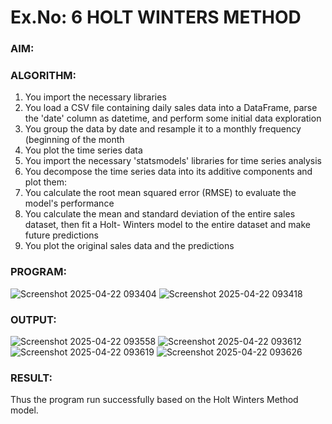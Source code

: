 # Ex.No: 6               HOLT WINTERS METHOD

### AIM:

### ALGORITHM:
1. You import the necessary libraries
2. You load a CSV file containing daily sales data into a DataFrame, parse the 'date' column as
datetime, and perform some initial data exploration
3. You group the data by date and resample it to a monthly frequency (beginning of the month
4. You plot the time series data
5. You import the necessary 'statsmodels' libraries for time series analysis
6. You decompose the time series data into its additive components and plot them:
7. You calculate the root mean squared error (RMSE) to evaluate the model's performance
8. You calculate the mean and standard deviation of the entire sales dataset, then fit a Holt-
Winters model to the entire dataset and make future predictions
9. You plot the original sales data and the predictions
### PROGRAM:

![Screenshot 2025-04-22 093404](https://github.com/user-attachments/assets/8705f4db-0ccc-4b81-9744-4b1e4dc6def1)
![Screenshot 2025-04-22 093418](https://github.com/user-attachments/assets/39ba3ef9-72c2-47e7-ad5f-64a7bd4a8b32) 


### OUTPUT:

![Screenshot 2025-04-22 093558](https://github.com/user-attachments/assets/724b00f1-ecbc-40e9-9629-3d2393dcc3f4)
![Screenshot 2025-04-22 093612](https://github.com/user-attachments/assets/ac3c3ef5-ac0d-4ba4-92a7-db446f79dfbf)
![Screenshot 2025-04-22 093619](https://github.com/user-attachments/assets/abad10a0-a878-45c0-b541-d89034f88ba5)
![Screenshot 2025-04-22 093626](https://github.com/user-attachments/assets/5185fea9-a51b-45f7-bb61-f00a99f979fc) 

### RESULT:
Thus the program run successfully based on the Holt Winters Method model.
